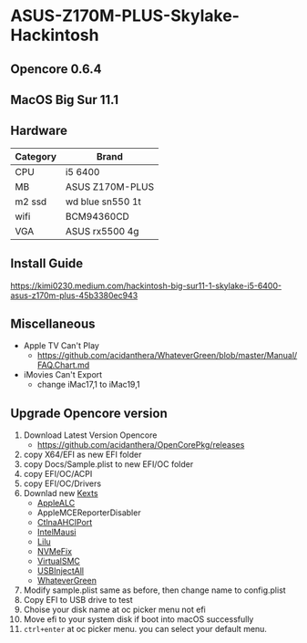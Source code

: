 # ASUS-Z170M-PLUS-Skylake-Hackintosh

## Opencore  0.6.4
## MacOS Big Sur 11.1

## Hardware
| Category     | Brand                                                              |
| -------- | ----------------------------------------------------------------|
| CPU      | i5 6400                                                       |
| MB       | ASUS Z170M-PLUS                                           |
| m2 ssd   | wd blue sn550 1t                                                |
| wifi     | BCM94360CD                                                      |
| VGA      | ASUS rx5500 4g                                        |

## Install Guide
https://kimi0230.medium.com/hackintosh-big-sur11-1-skylake-i5-6400-asus-z170m-plus-45b3380ec943


## Miscellaneous
* Apple TV Can't Play
    * https://github.com/acidanthera/WhateverGreen/blob/master/Manual/FAQ.Chart.md
* iMovies Can't Export
    * change iMac17,1 to iMac19,1

## Upgrade Opencore version
01. Download Latest Version Opencore
    * https://github.com/acidanthera/OpenCorePkg/releases
02. copy X64/EFI as new EFI folder
03. copy Docs/Sample.plist to new EFI/OC folder
05. copy EFI/OC/ACPI
06. copy EFI/OC/Drivers
07. Downlad new [Kexts](https://dortania.github.io/OpenCore-Install-Guide/ktext.html)
    * [AppleALC](https://github.com/acidanthera/applealc/releases)
    * AppleMCEReporterDisabler
    * [CtlnaAHCIPort](https://github.com/dortania/OpenCore-Install-Guide/blob/master/extra-files/CtlnaAHCIPort.kext.zip)
    * [IntelMausi](https://github.com/acidanthera/IntelMausi/releases)
    * [Lilu](https://github.com/acidanthera/lilu/releases)
    * [NVMeFix](https://github.com/acidanthera/NVMeFix/releases)
    * [VirtualSMC](https://github.com/acidanthera/VirtualSMC)
    * [USBInjectAll](https://github.com/Sniki/OS-X-USB-Inject-All/releases)
    * [WhateverGreen](https://github.com/acidanthera/whatevergreen/releases)
08. Modify sample.plist same as before, then change name to config.plist
09. Copy EFI to USB drive to test
10. Choise your disk name at oc picker menu not efi
11. Move efi to your system disk if boot into macOS successfully
12. `ctrl+enter` at oc picker menu. you can select your default menu.
